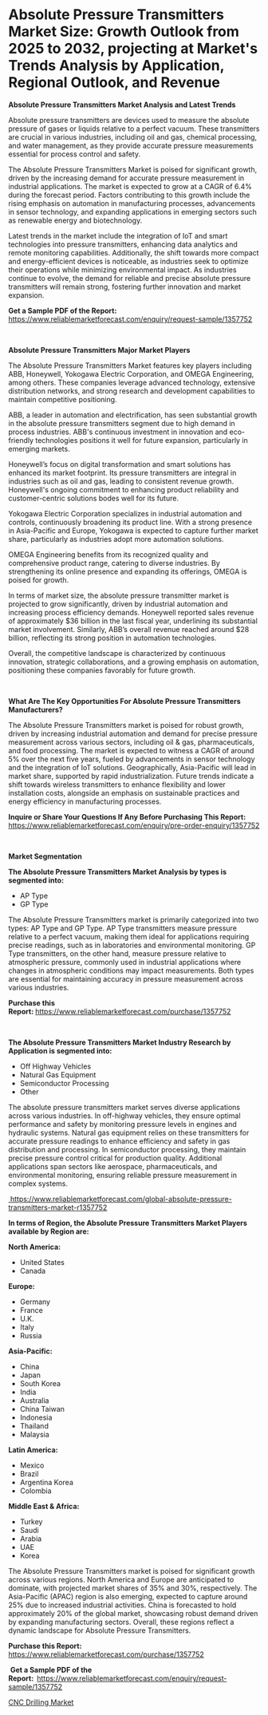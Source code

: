 <p><h1>Absolute Pressure Transmitters Market Size: Growth Outlook from 2025 to 2032, projecting at Market's Trends Analysis by Application, Regional Outlook, and Revenue</h1></p><p><strong>Absolute Pressure Transmitters Market Analysis and Latest Trends</strong></p>
<p><p>Absolute pressure transmitters are devices used to measure the absolute pressure of gases or liquids relative to a perfect vacuum. These transmitters are crucial in various industries, including oil and gas, chemical processing, and water management, as they provide accurate pressure measurements essential for process control and safety.</p><p>The Absolute Pressure Transmitters Market is poised for significant growth, driven by the increasing demand for accurate pressure measurement in industrial applications. The market is expected to grow at a CAGR of 6.4% during the forecast period. Factors contributing to this growth include the rising emphasis on automation in manufacturing processes, advancements in sensor technology, and expanding applications in emerging sectors such as renewable energy and biotechnology.</p><p>Latest trends in the market include the integration of IoT and smart technologies into pressure transmitters, enhancing data analytics and remote monitoring capabilities. Additionally, the shift towards more compact and energy-efficient devices is noticeable, as industries seek to optimize their operations while minimizing environmental impact. As industries continue to evolve, the demand for reliable and precise absolute pressure transmitters will remain strong, fostering further innovation and market expansion.</p></p>
<p><strong>Get a Sample PDF of the Report:&nbsp;</strong> <a href="https://www.reliablemarketforecast.com/enquiry/request-sample/1357752?utm_campaign=1890&utm_medium=2&utm_source=Github&utm_content=ia&utm_term=16022025&utm_id=absolute-pressure-transmitters">https://www.reliablemarketforecast.com/enquiry/request-sample/1357752</a></p>
<p>&nbsp;</p>
<p><strong>Absolute Pressure Transmitters Major Market Players</strong></p>
<p><p>The Absolute Pressure Transmitters Market features key players including ABB, Honeywell, Yokogawa Electric Corporation, and OMEGA Engineering, among others. These companies leverage advanced technology, extensive distribution networks, and strong research and development capabilities to maintain competitive positioning.</p><p>ABB, a leader in automation and electrification, has seen substantial growth in the absolute pressure transmitters segment due to high demand in process industries. ABB's continuous investment in innovation and eco-friendly technologies positions it well for future expansion, particularly in emerging markets.</p><p>Honeywell’s focus on digital transformation and smart solutions has enhanced its market footprint. Its pressure transmitters are integral in industries such as oil and gas, leading to consistent revenue growth. Honeywell's ongoing commitment to enhancing product reliability and customer-centric solutions bodes well for its future.</p><p>Yokogawa Electric Corporation specializes in industrial automation and controls, continuously broadening its product line. With a strong presence in Asia-Pacific and Europe, Yokogawa is expected to capture further market share, particularly as industries adopt more automation solutions.</p><p>OMEGA Engineering benefits from its recognized quality and comprehensive product range, catering to diverse industries. By strengthening its online presence and expanding its offerings, OMEGA is poised for growth.</p><p>In terms of market size, the absolute pressure transmitter market is projected to grow significantly, driven by industrial automation and increasing process efficiency demands. Honeywell reported sales revenue of approximately $36 billion in the last fiscal year, underlining its substantial market involvement. Similarly, ABB’s overall revenue reached around $28 billion, reflecting its strong position in automation technologies.</p><p>Overall, the competitive landscape is characterized by continuous innovation, strategic collaborations, and a growing emphasis on automation, positioning these companies favorably for future growth.</p></p>
<p>&nbsp;</p>
<p><strong>What Are The Key Opportunities For Absolute Pressure Transmitters Manufacturers?</strong></p>
<p><p>The Absolute Pressure Transmitters market is poised for robust growth, driven by increasing industrial automation and demand for precise pressure measurement across various sectors, including oil & gas, pharmaceuticals, and food processing. The market is expected to witness a CAGR of around 5% over the next five years, fueled by advancements in sensor technology and the integration of IoT solutions. Geographically, Asia-Pacific will lead in market share, supported by rapid industrialization. Future trends indicate a shift towards wireless transmitters to enhance flexibility and lower installation costs, alongside an emphasis on sustainable practices and energy efficiency in manufacturing processes.</p></p>
<p><strong>Inquire or Share Your Questions If Any Before Purchasing This Report:</strong> <a href="https://www.reliablemarketforecast.com/enquiry/pre-order-enquiry/1357752?utm_campaign=1890&utm_medium=2&utm_source=Github&utm_content=ia&utm_term=16022025&utm_id=absolute-pressure-transmitters">https://www.reliablemarketforecast.com/enquiry/pre-order-enquiry/1357752</a></p>
<p>&nbsp;</p>
<p><strong>Market Segmentation</strong></p>
<p><strong>The Absolute Pressure Transmitters Market Analysis by types is segmented into:</strong></p>
<p><ul><li>AP Type</li><li>GP Type</li></ul></p>
<p><p>The Absolute Pressure Transmitters market is primarily categorized into two types: AP Type and GP Type. AP Type transmitters measure pressure relative to a perfect vacuum, making them ideal for applications requiring precise readings, such as in laboratories and environmental monitoring. GP Type transmitters, on the other hand, measure pressure relative to atmospheric pressure, commonly used in industrial applications where changes in atmospheric conditions may impact measurements. Both types are essential for maintaining accuracy in pressure measurement across various industries.</p></p>
<p><strong>Purchase this Report:&nbsp;</strong><a href="https://www.reliablemarketforecast.com/purchase/1357752?utm_campaign=1890&utm_medium=2&utm_source=Github&utm_content=ia&utm_term=16022025&utm_id=absolute-pressure-transmitters">https://www.reliablemarketforecast.com/purchase/1357752</a></p>
<p>&nbsp;</p>
<p><strong>The Absolute Pressure Transmitters Market Industry Research by Application is segmented into:</strong></p>
<p><ul><li>Off Highway Vehicles</li><li>Natural Gas Equipment</li><li>Semiconductor Processing</li><li>Other</li></ul></p>
<p><p>The absolute pressure transmitters market serves diverse applications across various industries. In off-highway vehicles, they ensure optimal performance and safety by monitoring pressure levels in engines and hydraulic systems. Natural gas equipment relies on these transmitters for accurate pressure readings to enhance efficiency and safety in gas distribution and processing. In semiconductor processing, they maintain precise pressure control critical for production quality. Additional applications span sectors like aerospace, pharmaceuticals, and environmental monitoring, ensuring reliable pressure measurement in complex systems.</p></p>
<p><a href="https://www.reliablemarketforecast.com/global-absolute-pressure-transmitters-market-r1357752?utm_campaign=1890&utm_medium=2&utm_source=Github&utm_content=ia&utm_term=16022025&utm_id=absolute-pressure-transmitters">&nbsp;https://www.reliablemarketforecast.com/global-absolute-pressure-transmitters-market-r1357752</a></p>
<p><strong>In terms of Region, the Absolute Pressure Transmitters Market Players available by Region are:</strong></p>
<p>
    <p> <strong> North America: </strong>
        <ul>
            <li>United States</li>
            <li>Canada</li>
        </ul>
        </p> 
    <p> <strong> Europe: </strong>
        <ul>
            <li>Germany</li>
            <li>France</li>
            <li>U.K.</li>
            <li>Italy</li>
            <li>Russia</li>
        </ul>
        </p> 
    <p> <strong> Asia-Pacific: </strong>
        <ul>
            <li>China</li>
            <li>Japan</li>
            <li>South Korea</li>
            <li>India</li>
            <li>Australia</li>
            <li>China Taiwan</li>
            <li>Indonesia</li>
            <li>Thailand</li>
            <li>Malaysia</li>
        </ul>
        </p> 
    <p> <strong> Latin America: </strong>
        <ul>
            <li>Mexico</li>
            <li>Brazil</li>
            <li>Argentina Korea</li>
            <li>Colombia</li>
        </ul>
        </p> 
    <p> <strong> Middle East & Africa: </strong>
        <ul>
            <li>Turkey</li>
            <li>Saudi</li>
            <li>Arabia</li>
            <li>UAE</li>
            <li>Korea</li>
        </ul>
    </p>
    </p>
<p><p>The Absolute Pressure Transmitters market is poised for significant growth across various regions. North America and Europe are anticipated to dominate, with projected market shares of 35% and 30%, respectively. The Asia-Pacific (APAC) region is also emerging, expected to capture around 25% due to increased industrial activities. China is forecasted to hold approximately 20% of the global market, showcasing robust demand driven by expanding manufacturing sectors. Overall, these regions reflect a dynamic landscape for Absolute Pressure Transmitters.</p></p>
<p><strong>Purchase this Report: </strong><a href="https://www.reliablemarketforecast.com/purchase/1357752?utm_campaign=1890&utm_medium=2&utm_source=Github&utm_content=ia&utm_term=16022025&utm_id=absolute-pressure-transmitters">https://www.reliablemarketforecast.com/purchase/1357752</a></p>
<p>&nbsp;<strong>Get a Sample PDF of the Report:&nbsp;&nbsp;</strong><a href="https://www.reliablemarketforecast.com/enquiry/request-sample/1357752?utm_campaign=1890&utm_medium=2&utm_source=Github&utm_content=ia&utm_term=16022025&utm_id=absolute-pressure-transmitters">https://www.reliablemarketforecast.com/enquiry/request-sample/1357752</a></p>
<p><strong></strong></p>
<p><p><a href="https://github.com/lylyparadise/Market-Research-Report-List-6/blob/main/cnc-drilling-market.md?utm_campaign=1890&utm_medium=2&utm_source=Github&utm_content=ia&utm_term=16022025&utm_id=absolute-pressure-transmitters">CNC Drilling Market</a></p></p>
